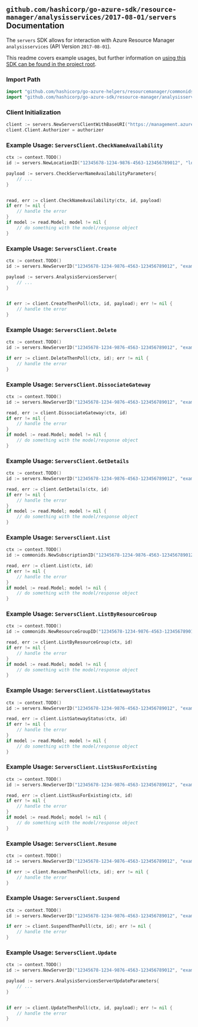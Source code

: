 
## `github.com/hashicorp/go-azure-sdk/resource-manager/analysisservices/2017-08-01/servers` Documentation

The `servers` SDK allows for interaction with Azure Resource Manager `analysisservices` (API Version `2017-08-01`).

This readme covers example usages, but further information on [using this SDK can be found in the project root](https://github.com/hashicorp/go-azure-sdk/tree/main/docs).

### Import Path

```go
import "github.com/hashicorp/go-azure-helpers/resourcemanager/commonids"
import "github.com/hashicorp/go-azure-sdk/resource-manager/analysisservices/2017-08-01/servers"
```


### Client Initialization

```go
client := servers.NewServersClientWithBaseURI("https://management.azure.com")
client.Client.Authorizer = authorizer
```


### Example Usage: `ServersClient.CheckNameAvailability`

```go
ctx := context.TODO()
id := servers.NewLocationID("12345678-1234-9876-4563-123456789012", "location")

payload := servers.CheckServerNameAvailabilityParameters{
	// ...
}


read, err := client.CheckNameAvailability(ctx, id, payload)
if err != nil {
	// handle the error
}
if model := read.Model; model != nil {
	// do something with the model/response object
}
```


### Example Usage: `ServersClient.Create`

```go
ctx := context.TODO()
id := servers.NewServerID("12345678-1234-9876-4563-123456789012", "example-resource-group", "serverName")

payload := servers.AnalysisServicesServer{
	// ...
}


if err := client.CreateThenPoll(ctx, id, payload); err != nil {
	// handle the error
}
```


### Example Usage: `ServersClient.Delete`

```go
ctx := context.TODO()
id := servers.NewServerID("12345678-1234-9876-4563-123456789012", "example-resource-group", "serverName")

if err := client.DeleteThenPoll(ctx, id); err != nil {
	// handle the error
}
```


### Example Usage: `ServersClient.DissociateGateway`

```go
ctx := context.TODO()
id := servers.NewServerID("12345678-1234-9876-4563-123456789012", "example-resource-group", "serverName")

read, err := client.DissociateGateway(ctx, id)
if err != nil {
	// handle the error
}
if model := read.Model; model != nil {
	// do something with the model/response object
}
```


### Example Usage: `ServersClient.GetDetails`

```go
ctx := context.TODO()
id := servers.NewServerID("12345678-1234-9876-4563-123456789012", "example-resource-group", "serverName")

read, err := client.GetDetails(ctx, id)
if err != nil {
	// handle the error
}
if model := read.Model; model != nil {
	// do something with the model/response object
}
```


### Example Usage: `ServersClient.List`

```go
ctx := context.TODO()
id := commonids.NewSubscriptionID("12345678-1234-9876-4563-123456789012")

read, err := client.List(ctx, id)
if err != nil {
	// handle the error
}
if model := read.Model; model != nil {
	// do something with the model/response object
}
```


### Example Usage: `ServersClient.ListByResourceGroup`

```go
ctx := context.TODO()
id := commonids.NewResourceGroupID("12345678-1234-9876-4563-123456789012", "example-resource-group")

read, err := client.ListByResourceGroup(ctx, id)
if err != nil {
	// handle the error
}
if model := read.Model; model != nil {
	// do something with the model/response object
}
```


### Example Usage: `ServersClient.ListGatewayStatus`

```go
ctx := context.TODO()
id := servers.NewServerID("12345678-1234-9876-4563-123456789012", "example-resource-group", "serverName")

read, err := client.ListGatewayStatus(ctx, id)
if err != nil {
	// handle the error
}
if model := read.Model; model != nil {
	// do something with the model/response object
}
```


### Example Usage: `ServersClient.ListSkusForExisting`

```go
ctx := context.TODO()
id := servers.NewServerID("12345678-1234-9876-4563-123456789012", "example-resource-group", "serverName")

read, err := client.ListSkusForExisting(ctx, id)
if err != nil {
	// handle the error
}
if model := read.Model; model != nil {
	// do something with the model/response object
}
```


### Example Usage: `ServersClient.Resume`

```go
ctx := context.TODO()
id := servers.NewServerID("12345678-1234-9876-4563-123456789012", "example-resource-group", "serverName")

if err := client.ResumeThenPoll(ctx, id); err != nil {
	// handle the error
}
```


### Example Usage: `ServersClient.Suspend`

```go
ctx := context.TODO()
id := servers.NewServerID("12345678-1234-9876-4563-123456789012", "example-resource-group", "serverName")

if err := client.SuspendThenPoll(ctx, id); err != nil {
	// handle the error
}
```


### Example Usage: `ServersClient.Update`

```go
ctx := context.TODO()
id := servers.NewServerID("12345678-1234-9876-4563-123456789012", "example-resource-group", "serverName")

payload := servers.AnalysisServicesServerUpdateParameters{
	// ...
}


if err := client.UpdateThenPoll(ctx, id, payload); err != nil {
	// handle the error
}
```
